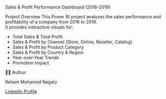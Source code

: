Sales & Profit Performance Dashboard (2016–2019)

Project Overview
This Power BI project analyzes the sales performance and profitability of a company from 2016 to 2019.  
It provides interactive visuals for:
- Total Sales & Total Profit  
- Sales & Profit by Channel (Store, Online, Reseller, Catalog)  
- Sales & Profit by Product Category  
- Sales & Profit by Country & Region  
- Year-over-Year Trends  
- Promotion Impact  

🙋‍♀️ Author

Reham Mohamed Nagaty

[LinkedIn Profile](https://www.linkedin.com/in/reham-mohamed-nagaty/)

